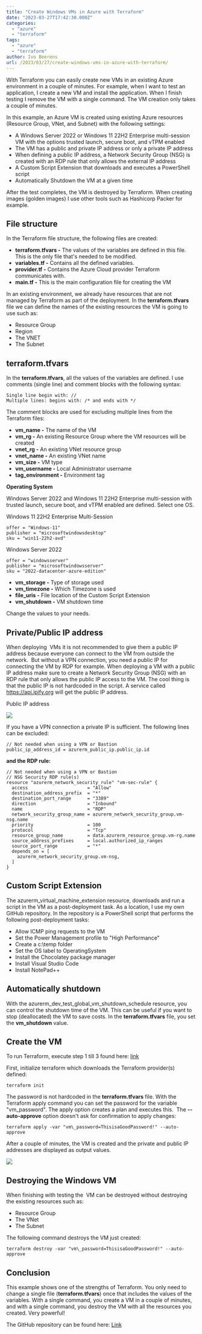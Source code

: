 ```yaml
---
title: "Create Windows VMs in Azure with Terraform"
date: "2023-03-27T17:42:30.000Z"
categories: 
  - "azure"
  - "terraform"
tags: 
  - "azure"
  - "terraform"
author: Ivo Beerens
url: /2023/03/27/create-windows-vms-in-azure-with-terraform/
---
```


With Terraform you can easily create new VMs in an existing Azure environment in a couple of minutes. For example, when I want to test an application, I create a new VM and install the application. When I finish testing I remove the VM with a single command. The VM creation only takes a couple of minutes.

In this example, an Azure VM is created using existing Azure resources (Resource Group, VNet, and Subnet) with the following settings:
- A Windows Server 2022 or Windows 11 22H2 Enterprise multi-session VM with the options trusted launch, secure boot, and vTPM enabled
- The VM has a public and private IP address or only a private IP address
- When defining a public IP address, a Network Security Group (NSG) is created with an RDP rule that only allows the external IP address
- A Custom Script Extension that downloads and executes a PowerShell script
- Automatically Shutdown the VM at a given time

After the test completes, the VM is destroyed by Terraform. When creating images (golden images) I use other tools such as Hashicorp Packer for example.

## File structure

In the Terraform file structure, the following files are created:
- **terraform.tfvars -** The values of the variables are defined in this file. This is the only file that's needed to be modified. 
- **variables.tf -** Contains all the defined variables. 
- **provider.tf -** Contains the Azure Cloud provider Terraform communicates with.
- **main.tf -** This is the main configuration file for creating the VM

In an existing environment, we already have resources that are not managed by Terraform as part of the deployment. In the **terraform.tfvars** file we can define the names of the existing resources the VM is going to use such as:
- Resource Group
- Region
- The VNET
- The Subnet

## terraform.tfvars

In the **terraform.tfvars**, all the values of the variables are defined. I use comments (single line) and comment blocks with the following syntax:
```
Single line begin with: // 
Multiple lines: begins with: /* and ends with */
```

The comment blocks are used for excluding multiple lines from the Terraform files:
- **vm_name -** The name of the VM 
- **vm_rg -** An existing Resource Group where the VM resources will be created 
- **vnet_rg -** An existing VNet resource group 
- **vnet_name -** An existing VNet name 
- **vm_size -** VM type 
- **vm_username -** Local Administrator username 
- **tag_environment -** Environment tag

**Operating System**

Windows Server 2022 and Windows 11 22H2 Enterprise multi-session with trusted launch, secure boot, and vTPM enabled are defined. Select one OS.

Windows 11 22H2 Enterprise Multi-Session
```
offer = "Windows-11"
publisher = "microsoftwindowsdesktop"
sku = "win11-22h2-avd"
```

Windows Server 2022
```
offer = "windowsserver"
publisher = "microsoftwindowsserver"
sku = "2022-datacenter-azure-edition"
```

- **vm_storage -** Type of storage used 
- **vm_timezone -** Which Timezone is used 
- **file_uris -** File location of the Custom Script Extension 
- **vm_shutdown -** VM shutdown time

Change the values to your needs.

## Private/Public IP address

When deploying  VMs it is not recommended to give them a public IP address because everyone can connect to the VM from outside the network.  But without a VPN connection, you need a public IP for connecting the VM by RDP for example. When deploying a VM with a public IP address make sure to create a Network Security Group (NSG) with an RDP rule that only allows the public IP access to the VM. The cool thing is that the public IP is not hardcoded in the script. A service called https://api.ipify.org will get the public IP address.

Public IP address

[![](images/nsg-300x186.jpg)](images/nsg.jpg)

If you have a VPN connection a private IP is sufficient. The following lines can be excluded:
```
// Not needed when using a VPN or Bastion
public_ip_address_id = azurerm_public_ip.public_ip.id
```

**and the RDP rule:**

```
// Not needed when using a VPN or Bastion
// NSG Security RDP rule(s)
resource "azurerm_network_security_rule" "vm-sec-rule" {
  access                      = "Allow"
  destination_address_prefix  = "*"
  destination_port_range      = "3389"
  direction                   = "Inbound"
  name                        = "RDP"
  network_security_group_name = azurerm_network_security_group.vm-nsg.name
  priority                    = 100
  protocol                    = "Tcp"
  resource_group_name         = data.azurerm_resource_group.vm-rg.name
  source_address_prefixes     = local.authorized_ip_ranges
  source_port_range           = "*"
  depends_on = [
    azurerm_network_security_group.vm-nsg,
  ]
}
```

## Custom Script Extension

The azurerm_virtual_machine_extension resource, downloads and run a script in the VM as a post-deployment task. As a location, I use my own GitHub repository. In the repository is a PowerShell script that performs the following post-deployment tasks:
- Allow ICMP ping requests to the VM
- Set the Power Management profile to "High Performance"
- Create a c:\\temp folder
- Set the OS label to OperatingSystem
- Install the Chocolatey package manager
- Install Visual Studio Code
- Install NotePad++

## Automatically shutdown

With the azurerm\_dev\_test\_global\_vm\_shutdown\_schedule resource, you can control the shutdown time of the VM. This can be useful if you want to stop (deallocated) the VM to save costs. In the **terraform.tfvars** file, you set the **vm_shutdown** value.

## Create the VM

To run Terraform, execute step 1 till 3 found here: [link](https://github.com/ibeerens/Terraform/blob/main/README.md)

First, initialize terraform which downloads the Terraform provider(s) defined:

`terraform init`

The password is not hardcoded in the **terraform.tfvars** file. With the Terraform apply command you can set the password for the variable "vm\_password". The apply option creates a plan and executes this.  The **--auto-approve** option doesn't ask for confirmation to apply changes:

`terraform apply -var "vm\_password=ThisisaGoodPassword!" --auto-approve`

After a couple of minutes, the VM is created and the private and public IP addresses are displayed as output values.

![](images/Terraform-1024x534.jpg)

## Destroying the Windows VM

When finishing with testing the  VM can be destroyed without destroying the existing resources such as:

- Resource Group
- The VNet
- The Subnet

The following command destroys the VM just created:

 `terraform destroy -var "vm\_password=ThisisaGoodPassword!" --auto-approve`

## Conclusion

This example shows one of the strengths of Terraform. You only need to change a single file (**terraform.tfvars**) once that includes the values of the variables. With a single command, you create a VM in a couple of minutes, and with a single command, you destroy the VM with all the resources you created. Very powerful!

The GitHub repository can be found here: [Link](https://github.com/ibeerens/Terraform/tree/main/New-VM)
